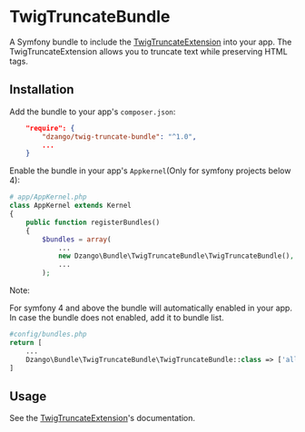 TwigTruncateBundle
==================

A Symfony bundle to include the [TwigTruncateExtension](https://github.com/dzango/TwigTruncateExtension) into your app. The TwigTruncateExtension allows you to truncate text while preserving HTML tags.

Installation
------------

Add the bundle to your app's `composer.json`:

```json
    "require": {
        "dzango/twig-truncate-bundle": "^1.0",
        ...
    }
```

Enable the bundle in your app's `Appkernel`(Only for symfony projects below 4):

```php
# app/AppKernel.php
class AppKernel extends Kernel
{
    public function registerBundles()
    {
        $bundles = array(
        	...
            new Dzango\Bundle\TwigTruncateBundle\TwigTruncateBundle(),
            ...
        );
```

Note:

For symfony 4 and above the bundle will automatically enabled in your app. In case the bundle does not enabled, add it to bundle list.  

```php
#config/bundles.php
return [
    ...
    Dzango\Bundle\TwigTruncateBundle\TwigTruncateBundle::class => ['all' => true],
]
```

Usage
-----

See the [TwigTruncateExtension](https://github.com/dzango/TwigTruncateExtension)'s documentation.

